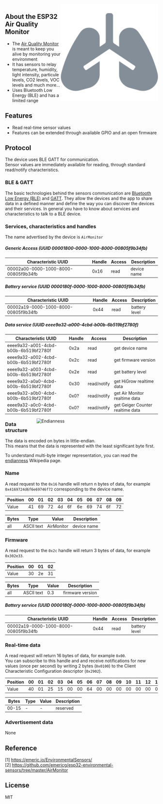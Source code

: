 
<img src="lungs-solid.svg" width="320px" alt="AirMonitor" align="right" />

## About the ESP32 Air Quality Monitor

* The [Air Quality Monitor]() is meant to keep you alive by monitoring your environment
* It has sensors to relay temperature, humidity, light intensity, particule levels, CO2 levels, VOC levels and much more...
* Uses Bluetooth Low Energy (BLE) and has a limited range

## Features

* Read real-time sensor values
* Features can be extended through available GPIO and an open firmware

## Protocol

The device uses BLE GATT for communication.  
Sensor values are immediately available for reading, through standard read/notify characteristics.  

### BLE & GATT

The basic technologies behind the sensors communication are [Bluetooth Low Energy (BLE)](https://en.wikipedia.org/wiki/Bluetooth_Low_Energy) and [GATT](https://www.bluetooth.com/specifications/gatt).
They allow the devices and the app to share data in a defined manner and define the way you can discover the devices and their services.
In general you have to know about services and characteristics to talk to a BLE device.

### Services, characteristics and handles

The name advertised by the device is `AirMonitor`

##### Generic Access (UUID 00001800-0000-1000-8000-00805f9b34fb)

| Characteristic UUID                  | Handle | Access      | Description |
| ------------------------------------ | ------ | ----------- | ----------- |
| 00002a00-0000-1000-8000-00805f9b34fb | 0x16   | read        | device name |

##### Battery service (UUID 0000180f-0000-1000-8000-00805f9b34fb)

| Characteristic UUID                  | Handle | Access      | Description               |
| ------------------------------------ | ------ | ----------- | ------------------------- |
| 00002a19-0000-1000-8000-00805f9b34fb | 0x44   | read        | battery level             |

##### Data service (UUID eeee9a32-a000-4cbd-b00b-6b519bf2780f)

| Characteristic UUID                  | Handle | Access      | Description                            |
| ------------------------------------ | ------ | ----------- | -------------------------------------- |
| eeee9a32-a001-4cbd-b00b-6b519bf2780f | 0x2a   | read        | get device name                        |
| eeee9a32-a002-4cbd-b00b-6b519bf2780f | 0x2c   | read        | get firmware version                   |
| eeee9a32-a003-4cbd-b00b-6b519bf2780f | 0x2e   | read        | get battery level                      |
| eeee9a32-a0a0-4cbd-b00b-6b519bf2780f | 0x30   | read/notify | get HiGrow realtime data               |
| eeee9a32-a0b0-4cbd-b00b-6b519bf2780f | 0x0?   | read/notify | get Air Monitor realtime data          |
| eeee9a32-a0c0-4cbd-b00b-6b519bf2780f | 0x0?   | read/notify | get Geiger Counter realtime data       |

<img src="endianness.png" width="400px" alt="Endianness" align="right" />

### Data structure

The data is encoded on bytes in little-endian.  
This means that the data is represented with the least significant byte first.

To understand multi-byte integer representation, you can read the [endianness](https://en.wikipedia.org/wiki/Endianness) Wikipedia page.

### Name

A read request to the `0x16` handle will return n bytes of data, for example `0x4169724d6f6e69746f72` corresponding to the device name.

| Position | 00 | 01 | 02 | 03 | 04 | 05 | 06 | 07 | 08 | 09 |
| -------- | -- | -- | -- | -- | -- | -- | -- | -- | -- | -- |
| Value    | 41 | 69 | 72 | 4d | 6f | 6e | 69 | 74 | 6f | 72 |

| Bytes | Type       | Value      | Description |
| ----- | ---------- | ---------- | ----------- |
| all   | ASCII text | AirMonitor | device name |

### Firmware

A read request to the `0x2c` handle will return 3 bytes of data, for example `0x302e33`.

| Position | 00 | 01 | 02 |
| -------- | -- | -- | -- |
| Value    | 30 | 2e | 31 |

| Bytes | Type       | Value | Description        |
| ----- | ---------- | ----- | ------------------ |
| all   | ASCII text | 0.3   | firmware version   |

##### Battery service (UUID 0000180f-0000-1000-8000-00805f9b34fb)

| Characteristic UUID                  | Handle | Access      | Description               |
| ------------------------------------ | ------ | ----------- | ------------------------- |
| 00002a19-0000-1000-8000-00805f9b34fb | 0x44   | read        | battery level             |

### Real-time data

A read request will return 16 bytes of data, for example `0x00`.  
You can subscribe to this handle and and receive notifications for new values (once per second) by writing 2 bytes (`0x0100`) to the Client Characteristic Configuration descriptor (`0x2902`).  

| Position | 00 | 01 | 02 | 03 | 04 | 05 | 06 | 07 | 08 | 09 | 10 | 11 | 12 | 13 | 14 | 15 |
| -------- | -- | -- | -- | -- | -- | -- | -- | -- | -- | -- | -- | -- | -- | -- | -- | -- |
| Value    | 40 | 01 | 25 | 15 | 00 | 00 | 64 | 00 | 00 | 00 | 00 | 00 | 00 | 00 | 00 | 00 |

| Bytes | Type       | Value | Description                |
| ----- | ---------- | ----- | -------------------------- |
| 00-15 | -          | -     | reserved                   |

### Advertisement data

None

## Reference

[1] https://emeric.io/EnvironmentalSensors/  
[2] https://github.com/emericg/esp32-environmental-sensors/tree/master/AirMonitor  

## License

MIT
